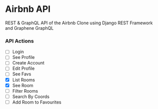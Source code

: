 # Airbnb API

REST & GraphQL API of the Airbnb Clone using Django REST Framework and Graphene GraphQL

### API Actions

- [ ] Login
- [ ] See Profile
- [ ] Create Account
- [ ] Edit Profile
- [ ] See Favs
- [x] List Rooms
- [x] See Room
- [ ] Filter Rooms
- [ ] Search By Coords
- [ ] Add Room to Favourites
